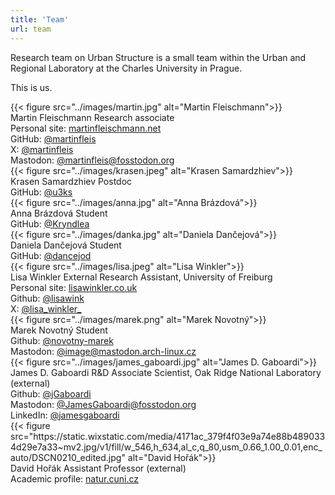 ```yaml
---
title: 'Team'
url: team
---
```


Research team on Urban Structure is a small team within the Urban and Regional Laboratory at the Charles University in Prague.

This is us.

<div class="split-container">
    <div class="left-side">
        {{< figure src="../images/martin.jpg" alt="Martin Fleischmann">}}
    </div>
    <div class="right-side">
        <div>
            <span class="name">Martin Fleischmann</span> Research associate
            <br>
            <span class="pygment">Personal site:</span> <a href="https://martinfleischmann.net/">martinfleischmann.net</a>
            <br>
            <span class="pygment">GitHub:</span> <a href="https://github.com/martinfleis">@martinfleis</a>
            <br>
            <span class="pygment">X:</span> <a href="https://twitter.com/martinfleis">@martinfleis</a>
            <br>
            <span class="pygment">Mastodon:</span> <a href="https://fosstodon.org/@martinfleis">@martinfleis@fosstodon.org</a>
        </div>
    </div>
</div>

<div class="split-container">
    <div class="left-side">
        {{< figure src="../images/krasen.jpeg" alt="Krasen Samardzhiev">}}
    </div>
    <div class="right-side">
        <div>
            <span class="name">Krasen Samardzhiev</span> Postdoc
            <br>
            <span class="pygment">GitHub:</span> <a href="https://github.com/u3ks">@u3ks</a>
        </div>
    </div>
</div>

<div class="split-container">
    <div class="left-side">
        {{< figure src="../images/anna.jpg" alt="Anna Brázdová">}}
    </div>
    <div class="right-side">
        <div>
            <span class="name">Anna Brázdová</span> Student
            <br>
            <span class="pygment">GitHub:</span> <a href="https://github.com/Kryndlea">@Kryndlea</a>
        </div>
    </div>
</div>

<div class="split-container">
    <div class="left-side">
        {{< figure src="../images/danka.jpg" alt="Daniela Dančejová">}}
    </div>
    <div class="right-side">
        <div>
            <span class="name">Daniela Dančejová</span> Student
            <br>
            <span class="pygment">GitHub:</span> <a href="https://github.com/dancejod">@dancejod</a>
        </div>
    </div>
</div>

<div class="split-container">
    <div class="left-side">
        {{< figure src="../images/lisa.jpeg" alt="Lisa Winkler">}}
    </div>
    <div class="right-side">
        <div>
            <span class="name">Lisa Winkler</span> External Research Assistant, University of Freiburg
            <br>
            <span class="pygment">Personal site:</span> <a href="https://lisawinkler.co.uk/">lisawinkler.co.uk</a>
            <br>
            <span class="pygment">Github:</span> <a href="https://github.com/lisawink">@lisawink</a>
            <br>
            <span class="pygment">X:</span> <a href="https://twitter.com/lisa_winkler_">@lisa_winkler_</a>
        </div>
    </div>
</div>


<div class="split-container">
    <div class="left-side">
        {{< figure src="../images/marek.png" alt="Marek Novotný">}}
    </div>
    <div class="right-side">
        <div>
            <span class="name">Marek Novotný</span> Student
            <br>
            <span class="pygment">Github:</span> <a href="https://github.com/novotny-marek">@novotny-marek</a>
            <br>
            <span class="pygment">Mastodon:</span> <a href="https://mastodon.arch-linux.cz/@image">@image@mastodon.arch-linux.cz</a>
        </div>
    </div>
</div>

<div class="split-container">
    <div class="left-side">
        {{< figure src="../images/james_gaboardi.jpg" alt="James D. Gaboardi">}}
    </div>
    <div class="right-side">
        <div>
            <span class="name">James D. Gaboardi</span> R&D Associate Scientist, Oak Ridge National Laboratory (external)
            <br>
            <span class="pygment">Github:</span> <a href="https://github.com/jGaboardi">@jGaboardi</a>
            <br>
            <span class="pygment">Mastodon:</span> <a href="https://fosstodon.org/@JamesGaboardi">@JamesGaboardi@fosstodon.org</a>
            <br>
            <span class="pygment">LinkedIn:</span> <a href="https://www.linkedin.com/in/jamesgaboardi">@jamesgaboardi</a>
        </div>
    </div>
</div>

<div class="split-container">
    <div class="left-side">
        {{< figure src="https://static.wixstatic.com/media/4171ac_379f4f03e9a74e88b4890334d29e7a33~mv2.jpg/v1/fill/w_546,h_634,al_c,q_80,usm_0.66_1.00_0.01,enc_auto/DSCN0210_edited.jpg" alt="David Hořák">}}
    </div>
    <div class="right-side">
        <div>
            <span class="name">David Hořák</span> Assistant Professor (external)
            <br>
            <span class="pygment">Academic profile:</span> <a href="https://www.natur.cuni.cz/biology/ecology/people/david-horak?set_language=en">natur.cuni.cz</a>
        </div>
    </div>
</div>
